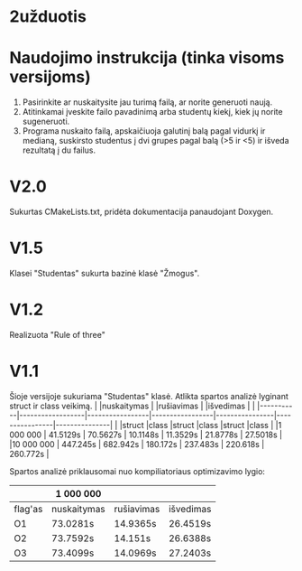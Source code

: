 # 2užduotis
# Naudojimo instrukcija (tinka visoms versijoms)
1. Pasirinkite ar nuskaitysite jau turimą failą, ar norite generuoti naują.
2. Atitinkamai įveskite failo pavadinimą arba studentų kiekį, kiek jų norite sugeneruoti.
3. Programa nuskaito failą, apskaičiuoja galutinį balą pagal vidurkį ir medianą, suskirsto studentus į dvi grupes pagal balą (>5 ir <5) ir išveda rezultatą į du failus.
# V2.0
Sukurtas CMakeLists.txt, pridėta dokumentacija panaudojant Doxygen.
# V1.5
Klasei "Studentas" sukurta bazinė klasė "Žmogus".
# V1.2
Realizuota "Rule of three"
# V1.1
Šioje versijoje sukuriama "Studentas" klasė.
Atlikta spartos analizė lyginant struct ir class veikimą.
|           |nuskaitymas       |                 |rušiavimas       |                |išvedimas       |               |
|-----------|------------------|-----------------|-----------------|----------------|----------------|---------------|
|           |struct            |class            |struct           |class           |struct          |class          |
|1 000 000  | 41.5129s         | 70.5627s        |  10.1148s       |  11.3529s      |   21.8778s     |  27.5018s     |
|10 000 000 | 447.245s         | 682.942s        |  180.172s       |  237.483s      |   220.618s     |  260.772s     |

Spartos analizė priklausomai nuo kompiliatoriaus optimizavimo lygio:

|           | 1 000 000 |          |         |
|-----------|-----------|----------|---------|
|flag'as    |nuskaitymas|rušiavimas|išvedimas|
|O1         |73.0281s   |14.9365s  |26.4519s |
|O2         |73.7592s   |14.151s   |26.6388s |
|O3         |73.4099s   |14.0969s  |27.2403s |
